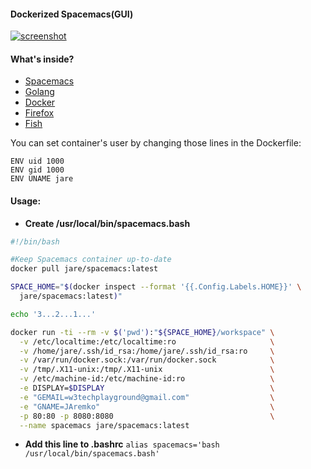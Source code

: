 #### Dockerized Spacemacs(GUI)  

[![screenshot](http://i.imgur.com/Qi0XEUo.png)](http://i.imgur.com/Qi0XEUo.png)

#### What's inside?

  - [Spacemacs](https://github.com/syl20bnr/spacemacs)
  - [Golang](https://golang.org/)
  - [Docker](https://www.docker.com/)
  - [Firefox](https://www.mozilla.org/en-US/firefox/new/)
  - [Fish](http://fishshell.com/)

You can set container's user by changing those lines in the Dockerfile:
```
ENV uid 1000
ENV gid 1000
ENV UNAME jare
```
#### Usage: 

 - **Create /usr/local/bin/spacemacs.bash**
```bash
#!/bin/bash

#Keep Spacemacs container up-to-date
docker pull jare/spacemacs:latest

SPACE_HOME="$(docker inspect --format '{{.Config.Labels.HOME}}' \
  jare/spacemacs:latest)"

echo '3...2...1...'

docker run -ti --rm -v $('pwd'):"${SPACE_HOME}/workspace" \
  -v /etc/localtime:/etc/localtime:ro                     \
  -v /home/jare/.ssh/id_rsa:/home/jare/.ssh/id_rsa:ro     \
  -v /var/run/docker.sock:/var/run/docker.sock            \
  -v /tmp/.X11-unix:/tmp/.X11-unix                        \
  -v /etc/machine-id:/etc/machine-id:ro                   \
  -e DISPLAY=$DISPLAY                                     \
  -e "GEMAIL=w3techplayground@gmail.com"                  \
  -e "GNAME=JAremko"                                      \
  -p 80:80 -p 8080:8080                                   \
  --name spacemacs jare/spacemacs:latest
```

 - **Add this line to .bashrc** `alias spacemacs='bash /usr/local/bin/spacemacs.bash'`
